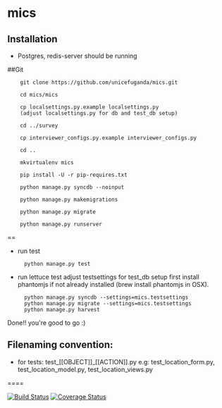 mics
====

Installation
------------
* Postgres, redis-server should be running

##Git

        git clone https://github.com/unicefuganda/mics.git

        cd mics/mics

        cp localsettings.py.example localsettings.py
        (adjust localsettings.py for db and test_db setup)

        cd ../survey

        cp interviewer_configs.py.example interviewer_configs.py

        cd ..

        mkvirtualenv mics

        pip install -U -r pip-requires.txt

        python manage.py syncdb --noinput

        python manage.py makemigrations
        
        python manage.py migrate

        python manage.py runserver

==

* run test

        python manage.py test

* run lettuce test
adjust testsettings for test_db setup
first install phantomjs if not already installed (brew install phantomjs in OSX).

        python manage.py syncdb --settings=mics.testsettings
        python manage.py migrate --settings=mics.testsettings
        python manage.py harvest

Done!! you're good to go :)

Filenaming convention:
----------------------
* for tests: test_[[OBJECT]]_[[ACTION]].py
e.g: test_location_form.py, test_location_model.py, test_location_views.py


====


[![Build Status](https://travis-ci.org/unicefuganda/mics.png?branch=master)](https://travis-ci.org/unicefuganda/mics)
[![Coverage Status](https://coveralls.io/repos/unicefuganda/mics/badge.png)](https://coveralls.io/r/unicefuganda/mics)